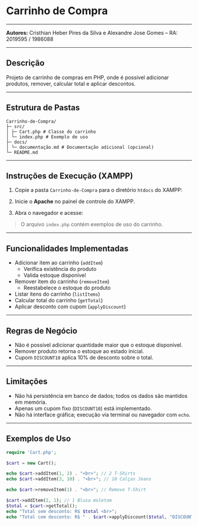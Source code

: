 # Carrinho de Compra
------------------------------------------------------------------------------------------------------------------------------------------------

**Autores:** Cristhian Heber Pires da Silva e Alexandre Jose Gomes – RA: 2019595 / 1986088

------------------------------------------------------------------------------------------------------------------------------------------------

## Descrição
Projeto de carrinho de compras em PHP, onde é possível adicionar produtos, remover, calcular total e aplicar descontos.  

------------------------------------------------------------------------------------------------------------------------------------------------

## Estrutura de Pastas
```
Carrinho-de-Compra/
├─ src/
│ ├─ Cart.php # Classe do carrinho
│ └─ index.php # Exemplo de uso
├─ docs/
│ └─ documentação.md # Documentação adicional (opcional)
└─ README.md
```
------------------------------------------------------------------------------------------------------------------------------------------------

## Instruções de Execução (XAMPP)
1. Copie a pasta `Carrinho-de-Compra` para o diretório `htdocs` do XAMPP:

2. Inicie o **Apache** no painel de controle do XAMPP.  

3. Abra o navegador e acesse:

> O arquivo `index.php` contém exemplos de uso do carrinho.

------------------------------------------------------------------------------------------------------------------------------------------------

## Funcionalidades Implementadas

- Adicionar item ao carrinho (`addItem`)
  - Verifica existência do produto
  - Valida estoque disponível
- Remover item do carrinho (`removeItem`)
  - Reestabelece o estoque do produto
- Listar itens do carrinho (`listItems`)
- Calcular total do carrinho (`getTotal`)
- Aplicar desconto com cupom (`applyDiscount`)

------------------------------------------------------------------------------------------------------------------------------------------------

## Regras de Negócio

- Não é possível adicionar quantidade maior que o estoque disponível.
- Remover produto retorna o estoque ao estado inicial.
- Cupom `DISCOUNT10` aplica 10% de desconto sobre o total.

------------------------------------------------------------------------------------------------------------------------------------------------

## Limitações

- Não há persistência em banco de dados; todos os dados são mantidos em memória.
- Apenas um cupom fixo (`DISCOUNT10`) está implementado.
- Não há interface gráfica; execução via terminal ou navegador com `echo`.

------------------------------------------------------------------------------------------------------------------------------------------------

## Exemplos de Uso

```php
require 'Cart.php';

$cart = new Cart();

echo $cart->addItem(1, 2) . "<br>"; // 2 T-Shirts
echo $cart->addItem(3, 10) . "<br>"; // 10 Calças Jeans

echo $cart->removeItem(1) . "<br>"; // Remove T-Shirt

$cart->addItem(2, 1); // 1 Blusa moletom
$total = $cart->getTotal();
echo "Total sem desconto: R$ $total <br>";
echo "Total com desconto: R$ " . $cart->applyDiscount($total, "DISCOUNT10") . "<br>";
```
